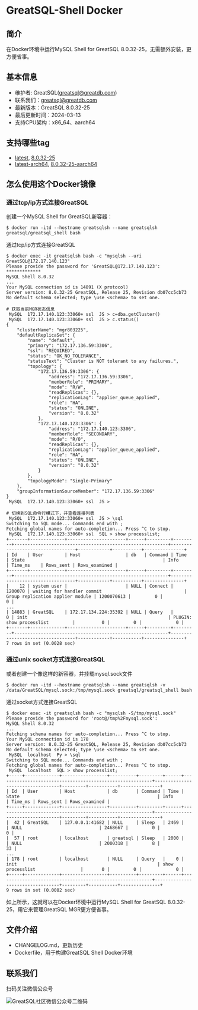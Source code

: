 # GreatSQL-Shell Docker

## 简介

在Docker环境中运行MySQL Shell for GreatSQL 8.0.32-25，无需额外安装，更方便省事。

## 基本信息
- 维护者: GreatSQL(greatsql@greatdb.com)
- 联系我们：greatsql@greatdb.com
- 最新版本：GreatSQL 8.0.32-25
- 最后更新时间：2024-03-13
- 支持CPU架构：x86_64、aarch64

## 支持哪些tag
- [latest](https://hub.docker.com/layers/greatsql/greatsql_shell/latest/images/sha256-04a3da3016a3f838232f05c7c98c4b84a66d5a87b4769a5115f6904826f0143f?context=repo), [8.0.32-25](https://hub.docker.com/layers/greatsql/greatsql_shell/8.0.32-25/images/sha256-04a3da3016a3f838232f05c7c98c4b84a66d5a87b4769a5115f6904826f0143f?context=repo)
- [latest-arch64](https://hub.docker.com/layers/greatsql/greatsql_shell/latest-aarch64/images/sha256-ca7ce1b630f6f8cf0686e7a19369b591cdbe3b3fe1d7d23fba5bf2a5c3af40e5?context=repo), [8.0.32-25-aarch64](https://hub.docker.com/layers/greatsql/greatsql_shell/8.0.32-25-aarch64/images/sha256-ca7ce1b630f6f8cf0686e7a19369b591cdbe3b3fe1d7d23fba5bf2a5c3af40e5?context=repo)

## 怎么使用这个Docker镜像

### 通过tcp/ip方式连接GreatSQL

创建一个MySQL Shell for GreatSQL新容器：
```shell
$ docker run -itd --hostname greatsqlsh --name greatsqlsh greatsql/greatsql_shell bash
```

通过tcp/ip方式连接GreatSQL

```shell
$ docker exec -it greatsqlsh bash -c "mysqlsh --uri GreatSQL@172.17.140.123"
Please provide the password for 'GreatSQL@172.17.140.123': *************
MySQL Shell 8.0.32
...
Your MySQL connection id is 14891 (X protocol)
Server version: 8.0.32-25 GreatSQL, Release 25, Revision db07cc5cb73
No default schema selected; type \use <schema> to set one.

# 获取当前MGR状态信息
 MySQL  172.17.140.123:33060+ ssl  JS > c=dba.getCluster()
 MySQL  172.17.140.123:33060+ ssl  JS > c.status()
{
    "clusterName": "mgr803225",
    "defaultReplicaSet": {
        "name": "default",
        "primary": "172.17.136.59:3306",
        "ssl": "REQUIRED",
        "status": "OK_NO_TOLERANCE",
        "statusText": "Cluster is NOT tolerant to any failures.",
        "topology": {
            "172.17.136.59:3306": {
                "address": "172.17.136.59:3306",
                "memberRole": "PRIMARY",
                "mode": "R/W",
                "readReplicas": {},
                "replicationLag": "applier_queue_applied",
                "role": "HA",
                "status": "ONLINE",
                "version": "8.0.32"
            },
            "172.17.140.123:3306": {
                "address": "172.17.140.123:3306",
                "memberRole": "SECONDARY",
                "mode": "R/O",
                "readReplicas": {},
                "replicationLag": "applier_queue_applied",
                "role": "HA",
                "status": "ONLINE",
                "version": "8.0.32"
            }
        },
        "topologyMode": "Single-Primary"
    },
    "groupInformationSourceMember": "172.17.136.59:3306"
}
 MySQL  172.17.140.123:33060+ ssl  JS >

# 切换到SQL命令行模式下，并查看连接列表
 MySQL  172.17.140.123:33060+ ssl  JS > \sql
Switching to SQL mode... Commands end with ;
Fetching global names for auto-completion... Press ^C to stop.
 MySQL  172.17.140.123:33060+ ssl  SQL > show processlist;
+-------+-------------+----------------------+------+---------+---------+----------------------------------------------------------+----------------------------------+------------+-----------+---------------+
| Id    | User        | Host                 | db   | Command | Time    | State                                                    | Info                             | Time_ms    | Rows_sent | Rows_examined |
+-------+-------------+----------------------+------+---------+---------+----------------------------------------------------------+----------------------------------+------------+-----------+---------------+
|    12 | system user |                      | NULL | Connect | 1200070 | waiting for handler commit                               | Group replication applier module | 1200070613 |         0 |             0 |
...
| 14883 | GreatSQL    | 172.17.134.224:35392 | NULL | Query   |       0 | init                                                     | PLUGIN: show processlist         |          0 |         0 |             0 |
+-------+-------------+----------------------+------+---------+---------+----------------------------------------------------------+----------------------------------+------------+-----------+---------------+
7 rows in set (0.0028 sec)
```

### 通过unix socket方式连接GreatSQL

或者创建一个像这样的新容器，并挂载mysql.sock文件
```shell
$ docker run -itd --hostname greatsqlsh --name greatsqlsh -v /data/GreatSQL/mysql.sock:/tmp/mysql.sock greatsql/greatsql_shell bash
```

通过socket方式连接GreatSQL
```shell
$ docker exec -it greatsqlsh bash -c "mysqlsh -S/tmp/mysql.sock"
Please provide the password for 'root@/tmp%2Fmysql.sock':
MySQL Shell 8.0.32
...
Fetching schema names for auto-completion... Press ^C to stop.
Your MySQL connection id is 178
Server version: 8.0.32-25 GreatSQL, Release 25, Revision db07cc5cb73
No default schema selected; type \use <schema> to set one.
 MySQL  localhost  Py > \sql
Switching to SQL mode... Commands end with ;
Fetching global names for auto-completion... Press ^C to stop.
 MySQL  localhost  SQL > show processlist;
+-----+-------------+-----------------+----------+---------+------+----------------------------------------------------------+----------------------------------+---------+-----------+---------------+
| Id  | User        | Host            | db       | Command | Time | State                                                    | Info                             | Time_ms | Rows_sent | Rows_examined |
+-----+-------------+-----------------+----------+---------+------+----------------------------------------------------------+----------------------------------+---------+-----------+---------------+
|  42 | GreatSQL    | 127.0.0.1:41682 | NULL     | Sleep   | 2469 |                                                          | NULL                             | 2468667 |         0 |             0 |
|  57 | root        | localhost       | greatsql | Sleep   | 2000 |                                                          | NULL                             | 2000318 |         8 |            33 |
...
| 178 | root        | localhost       | NULL     | Query   |    0 | init                                                     | show processlist                 |       0 |         0 |             0 |
+-----+-------------+-----------------+----------+---------+------+----------------------------------------------------------+----------------------------------+---------+-----------+---------------+
9 rows in set (0.0002 sec)
```

如上所示，这就可以在Docker环境中运行MySQL Shell for GreatSQL 8.0.32-25，用它来管理GreatSQL MGR更方便省事。

## 文件介绍
- CHANGELOG.md，更新历史
- Dockerfile，用于构建GreatSQL Shell Docker环境

## 联系我们
扫码关注微信公众号

![GreatSQL社区微信公众号二维码](https://images.gitee.com/uploads/images/2021/0802/143402_f9d6cb61_8779455.jpeg "greatsql社区-wx-qrcode-0.5m.jpg")
